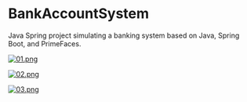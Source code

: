 # BankAccountSystem
Java Spring project simulating a banking system based on Java, Spring Boot, and PrimeFaces.


[![01.png](https://i.postimg.cc/Sxx4HQcB/01.png)](https://postimg.cc/xchBz2x5)

[![02.png](https://i.postimg.cc/d18gLg8R/02.png)](https://postimg.cc/8JzZYKXs)

[![03.png](https://i.postimg.cc/0jPFmZfT/03.png)](https://postimg.cc/G8gXnF6K)
